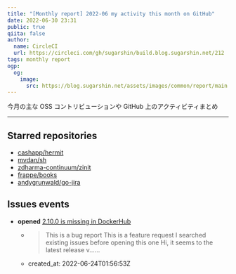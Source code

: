 ```yaml
---
title: "[Monthly report] 2022-06 my activity this month on GitHub"
date: 2022-06-30 23:31
public: true
qiita: false
author:
  name: CircleCI
  url: https://circleci.com/gh/sugarshin/build.blog.sugarshin.net/212
tags: monthly report
ogp:
  og:
    image:
      src: https://blog.sugarshin.net/assets/images/common/report/main.png
---
```


今月の主な OSS コントリビューションや GitHub 上のアクティビティまとめ

***

## Starred repositories

- [cashapp/hermit](https://github.com/cashapp/hermit)
- [mvdan/sh](https://github.com/mvdan/sh)
- [zdharma-continuum/zinit](https://github.com/zdharma-continuum/zinit)
- [frappe/books](https://github.com/frappe/books)
- [andygrunwald/go-jira](https://github.com/andygrunwald/go-jira)

## Issues events

- **opened** [2.10.0 is missing in DockerHub](https://github.com/hadolint/hadolint/issues/849)
  - > This is a bug report  This is a feature request  I searched existing issues before opening this one  Hi, it seems to the latest release v......
  - created_at: 2022-06-24T01:56:53Z
